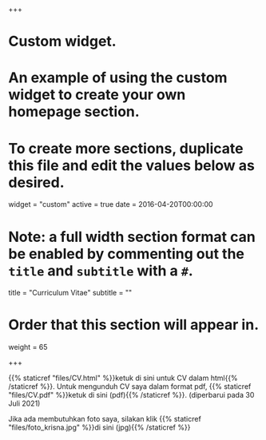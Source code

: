 +++
# Custom widget.
# An example of using the custom widget to create your own homepage section.
# To create more sections, duplicate this file and edit the values below as desired.
widget = "custom"
active = true
date = 2016-04-20T00:00:00

# Note: a full width section format can be enabled by commenting out the `title` and `subtitle` with a `#`.
title = "Curriculum Vitae"
subtitle = ""

# Order that this section will appear in.
weight = 65

+++

{{% staticref "files/CV.html" %}}ketuk di sini untuk CV dalam html{{% /staticref %}}. Untuk mengunduh CV saya dalam format pdf, {{% staticref "files/CV.pdf" %}}ketuk di sini (pdf){{% /staticref %}}. (diperbarui pada 30 Juli 2021)

Jika ada membutuhkan foto saya, silakan klik {{% staticref "files/foto_krisna.jpg" %}}di sini (jpg){{% /staticref %}}